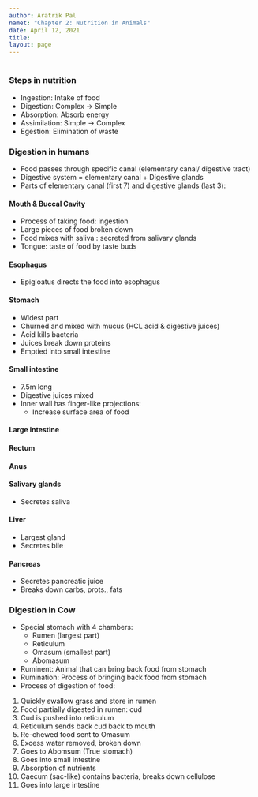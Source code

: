 ```yaml
---
author: Aratrik Pal
namet: "Chapter 2: Nutrition in Animals"
date: April 12, 2021
title:
layout: page
---
```


<h1></h1>

### Steps in nutrition
- Ingestion: Intake of food
- Digestion: Complex -> Simple
- Absorption: Absorb energy
- Assimilation: Simple -> Complex
- Egestion: Elimination of waste

### Digestion in humans
- Food passes through specific canal (elementary canal/ digestive tract)
- Digestive system = elementary canal + Digestive glands
- Parts of elementary canal (first 7) and digestive glands (last 3):

#### Mouth & Buccal Cavity
- Process of taking food: ingestion
- Large pieces of food broken down
- Food mixes with saliva : secreted from salivary glands
- Tongue: taste of food by taste buds

#### Esophagus
- Epigloatus directs the food into esophagus

#### Stomach
- Widest part
- Churned and mixed with mucus (HCL acid & digestive juices)
- Acid kills bacteria
- Juices break down proteins
- Emptied into small intestine

#### Small intestine
- 7.5m long
- Digestive juices mixed
- Inner wall has finger-like projections:
    * Increase surface area of food

#### Large intestine


#### Rectum


#### Anus


#### Salivary glands
- Secretes saliva

#### Liver
- Largest gland
- Secretes bile 

#### Pancreas
- Secretes pancreatic juice
- Breaks down carbs, prots., fats

### Digestion in Cow
- Special stomach with 4 chambers:
    * Rumen (largest part)
    * Reticulum
    * Omasum (smallest part)
    * Abomasum
- Ruminent: Animal that can bring back food from stomach
- Rumination: Process of bringing back food from stomach
- Process of digestion of food:
1. Quickly swallow grass and store in rumen
2. Food partially digested in rumen: cud
3. Cud is pushed into reticulum
4. Reticulum sends back cud back to mouth
5. Re-chewed food sent to Omasum
6. Excess water removed, broken down
7. Goes to Abomsum (True stomach)
8. Goes into small intestine
9. Absorption of nutrients
10. Caecum (sac-like) contains bacteria, breaks down cellulose
11. Goes into large intestine
